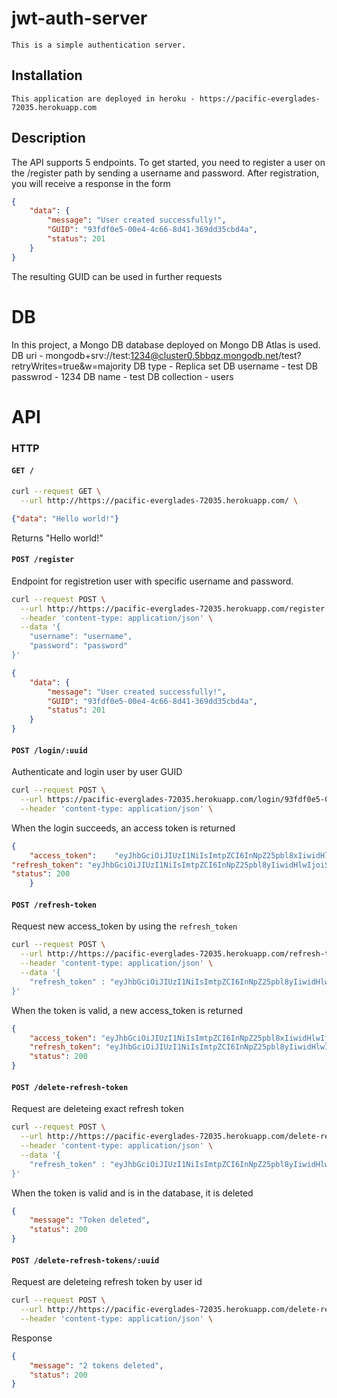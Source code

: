# jwt-auth-server

    This is a simple authentication server.

## Installation
    This application are deployed in heroku - https://pacific-everglades-72035.herokuapp.com

## Description

  The API supports 5 endpoints.
  To get started, you need to register a user on the /register path by sending a username and password.
  After registration, you will receive a response in the form

  ```json
  {
      "data": {
          "message": "User created successfully!",
          "GUID": "93fdf0e5-00e4-4c66-8d41-369dd35cbd4a",
          "status": 201
      }
  }
  ```
  The resulting GUID can be used in further requests

 # DB
  In this project, a Mongo DB database deployed on Mongo DB Atlas is used.
  DB uri - mongodb+srv://test:1234@cluster0.5bbqz.mongodb.net/test?retryWrites=true&w=majority
  DB type - Replica set
  DB username - test
  DB passwrod - 1234
  DB name - test
  DB collection - users


# API

### HTTP

#### `GET /`

```bash
curl --request GET \
  --url http://https://pacific-everglades-72035.herokuapp.com/ \
```

```json
{"data": "Hello world!"}
```

Returns "Hello world!"


#### `POST /register`

Endpoint for registretion user with specific username and password.

```bash
curl --request POST \
  --url http://https://pacific-everglades-72035.herokuapp.com/register \
  --header 'content-type: application/json' \
  --data '{ 
    "username": "username",
    "password": "password"
}'
```

```json
{
    "data": {
        "message": "User created successfully!",
        "GUID": "93fdf0e5-00e4-4c66-8d41-369dd35cbd4a",
        "status": 201
    }
}
```

#### `POST /login/:uuid`

Authenticate and login user by user GUID

```bash
curl --request POST \
  --url https://pacific-everglades-72035.herokuapp.com/login/93fdf0e5-00e4-4c66-8d41-369dd35cbd4a\
  --header 'content-type: application/json' \
```
When the login succeeds, an access token is returned

```json
{
    "access_token":    "eyJhbGciOiJIUzI1NiIsImtpZCI6InNpZ25pbl8xIiwidHlwIjoiSldUIn0.eyJVc2VybmFtZSI6ImVyaWMiLCJleHAiOjE1NzA3NjI5NzksInN1YiI6IjVkOTNlMTFjNmY4Zjk4YzlmYjI0ZGU0NiJ9.n70EAaiY6rbH1QzpoUJhx3hER4odW8FuN2wYG1sgH7g",
"refresh_token": "eyJhbGciOiJIUzI1NiIsImtpZCI6InNpZ25pbl8yIiwidHlwIjoiSldUIn0.eyJleHAiOjE1NzA3NjM1NzksInN1YiI6IjVkOTNlMTFjNmY4Zjk4YzlmYjI0ZGU0NiJ9.zwGB1340IVMLjMf_UnFC_rEeNdD131OGPcg_S0ea8DE",
"status": 200
    }
```


#### `POST /refresh-token`

Request new access_token by using the `refresh_token`

```bash
curl --request POST \
  --url http://https://pacific-everglades-72035.herokuapp.com/refresh-token \
  --header 'content-type: application/json' \
  --data '{
    "refresh_token" : "eyJhbGciOiJIUzI1NiIsImtpZCI6InNpZ25pbl8yIiwidHlwIjoiSldUIn0.eyJleHAiOjE1NzA3NjM1NzksInN1YiI6IjVkOTNlMTFjNmY4Zjk4YzlmYjI0ZGU0NiJ9.zwGB1340IVMLjMf_UnFC_rEeNdD131OGPcg_S0ea8DE"
}'
```
When the token is valid, a new access_token is returned

```json
{
    "access_token": "eyJhbGciOiJIUzI1NiIsImtpZCI6InNpZ25pbl8xIiwidHlwIjoiSldUIn0.eyJVc2VybmFtZSI6ImVyaWMiLCJleHAiOjE1NzA3NjMyMjksInN1YiI6IjVkOTNlMTFjNmY4Zjk4YzlmYjI0ZGU0NiJ9.wrWsDNor28aWv6huKUHAuVyROGAXqjO5luPfa5K5NQI",
    "refresh_token": "eyJhbGciOiJIUzI1NiIsImtpZCI6InNpZ25pbl8yIiwidHlwIjoiSldUIn0.eyJleHAiOjE1NzA3NjM1NzksInN1YiI6IjVkOTNlMTFjNmY4Zjk4YzlmYjI0ZGU0NiJ9.zwGB1340IVMLjMf_UnFC_rEeNdD131OGPcg_S0ea8DE",
    "status": 200
}
```


#### `POST /delete-refresh-token`

Request are deleteing exact refresh token

```bash
curl --request POST \
  --url http://https://pacific-everglades-72035.herokuapp.com/delete-refresh-token \
  --header 'content-type: application/json' \
  --data '{
    "refresh_token" : "eyJhbGciOiJIUzI1NiIsImtpZCI6InNpZ25pbl8yIiwidHlwIjoiSldUIn0.eyJleHAiOjE1NzA3NjM1NzksInN1YiI6IjVkOTNlMTFjNmY4Zjk4YzlmYjI0ZGU0NiJ9.zwGB1340IVMLjMf_UnFC_rEeNdD131OGPcg_S0ea8DE"
}'
```

When the token is valid and is in the database, it is deleted

```json
{
    "message": "Token deleted",
    "status": 200
}
```

#### `POST /delete-refresh-tokens/:uuid`

Request are deleteing refresh token by user id


```bash
curl --request POST \
  --url http://https://pacific-everglades-72035.herokuapp.com/delete-refresh-tokens/93fdf0e5-00e4-4c66-8d41-369dd35cbd4a \
  --header 'content-type: application/json' \
```

Response 

```json
{
    "message": "2 tokens deleted",
    "status": 200
}
```
